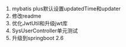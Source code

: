 1. mybatis plus默认设置updatedTime和updater
2. 修改readme
3. 优化JwtUtil和升级jwt库
4. SysUserController单元测试
5. 升级到springboot 2.6